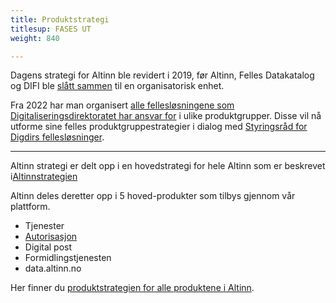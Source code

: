 ```yaml
---
title: Produktstrategi 
titlesup: FASES UT
weight: 840

---
```

Dagens strategi for Altinn ble revidert i 2019, før Altinn, Felles Datakatalog og DIFI 
ble [slått sammen](https://no.wikipedia.org/wiki/Direktoratet_for_forvaltning_og_IKT) til en organisatorisk enhet. 

Fra 2022 har man organisert [alle fellesløsningene som Digitaliseringsdirektoratet har ansvar for](https://www.digdir.no/felleslosninger/nasjonale-felleslosninger/750?f%5B0%5D=t2%3A384) i ulike produktgrupper. Disse vil nå utforme sine felles produktgruppestrategier i dialog med 
[Styringsråd for Digdirs fellesløsninger](https://www.altinndigital.no/om-altinn/hvordan-styres-altinn/). 

----------------

Altinn strategi er delt opp i en hovedstrategi for hele Altinn som er beskrevet i[Altinnstrategien](https://www.altinndigital.no/contentassets/6a7e4cb8678d44a586694288cb0e1577/revidert-altinn-strategi-2016.pdf)

Altinn deles deretter opp i 5 hoved-produkter som tilbys gjennom vår plattform. 
- Tjenester
- [Autorisasjon](../produktstrategier/autorisasjon/)
- Digital post
- Formidlingstjenesten
- data.altinn.no
  
Her finner du [produktstrategien for alle produktene i Altinn](https://www.altinndigital.no/contentassets/6a7e4cb8678d44a586694288cb0e1577/altinn-produktstrategi-revisjon1.2.pdf). 

